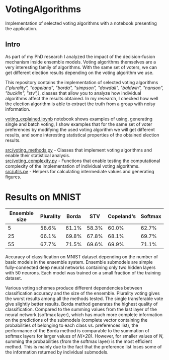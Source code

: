 # VotingAlgorithms
Implementation of selected voting algorithms with a notebook presenting the application.

## Intro

As part of my PhD research I analyzed the impact of the decision-fusion mechanism inside ensemble models.
Voting algorithms themselves are a very interesting family of algorithms.
With the same set of voters, we can get different election results depending on the voting algorithm we use.

This repository contains the implementation of selected voting algorithms *("plurality", "copeland", "borda", "simpson",
"dowdall", "baldwin", "nanson", "bucklin", "stv",)*,
classes that allow you to analyze how individual algorithms affect the results obtained.
In my research, I checked how well the election algorithm is able to extract the truth from a group with noisy information.


[voting_explained.ipynb](voting_explained.ipynb) notebook shows examples of using, generating single and batch voting,
I show examples that for the same set of voter preferences by modifying the used voting algorithm we will get different results, and some interesting statistical properties of the obtained election results.

[src/voting_methods.py](./src/voting_methods.py) - Classes that implement voting algorithms and enable their statistical analysis.
<br />
[src/voting_complexity.py](./src/voting_complexity.py) - Functions that enable testing the computational complexity of the implementation of individual voting algorithms.
<br />
[src/utils.py](./src/utils.py) - Helpers for calculating intermediate values and generating figures.

# Results on MNIST




| Ensemble size | Plurality | Borda  | STV    | Copeland‘s | Softmax |
|---------------|-----------|--------|--------|------------|---------|
| 5             | 58.6\%    | 61.1\% | 58.3\% | 60.0\%     | 62.7\%  |
| 25            | 66.1\%    | 69.8\% | 67.8\% | 68.1\%     | 69.7\%  |
| 55            | 67.7\%    | 71.5\% | 69.6\% | 69.9\%     | 71.1\%  |

Accuracy of classification on MNIST dataset depending on the number of basic
models in the ensemble system. Ensemble submodels are simple fully-connected deep neural networks containing only two
hidden layers with 50 neurons. Each model was trained on a small fraction of the training dataset.

Various voting schemes produce different
dependencies between classification accuracy and the size of the ensemble. Plurality voting gives
the worst results among all the methods tested. The single transferable
vote give slightly better results. 
Borda method generates the highest quality of classification.
Compared to the summing values from the last layer of the neural network (softmax layer), which has much more complete information on the predictions of the submodels (complete vector containing the probabilities of belonging to each class vs.
preferences list), the performance of the Borda method is comparable to the summation of softmax layers for larger values of *N(>20)*.
However, for smaller values of *N*, summing the probabilities (from the softmax layer) is the most efficient method.
This is mainly due to the fact that the preference list loses some of the information returned by individual submodels.
